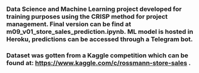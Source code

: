 ### Data Science and Machine Learning project developed for training purposes using the CRISP method for project management. Final version can be find at m09_v01_store_sales_prediction.ipynb. ML model is hosted in Heroku, predictions can be accessed through a Telegram bot.
### Dataset was gotten from a Kaggle competition which can be found at: https://www.kaggle.com/c/rossmann-store-sales .
